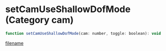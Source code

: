 # setCamUseShallowDofMode (Category cam)

```js
function setCamUseShallowDofMode(cam: number, toggle: boolean): void
```

[filename](setCamUseShallowDofMode_m.md ':include')